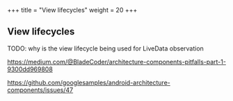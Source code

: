 +++
title = "View lifecycles"
weight = 20
+++

## View lifecycles

TODO: why is the view lifecycle being used for LiveData observation

https://medium.com/@BladeCoder/architecture-components-pitfalls-part-1-9300dd969808

https://github.com/googlesamples/android-architecture-components/issues/47
